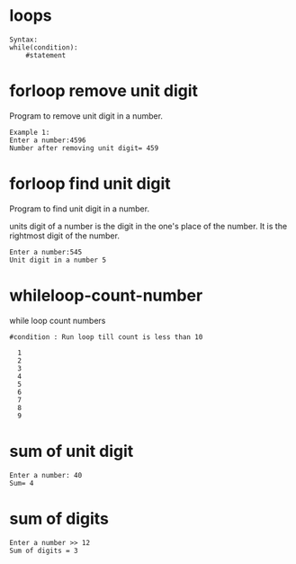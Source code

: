 # loops

    Syntax:
    while(condition):
        #statement

# forloop remove unit digit
Program to remove unit digit in a number.

    Example 1:
    Enter a number:4596 
    Number after removing unit digit= 459

# forloop find unit digit
Program to find unit digit in a number.

units digit of a number is the digit in the one's place of the number. It is the rightmost digit of the number.

    Enter a number:545
    Unit digit in a number 5
    

# whileloop-count-number
while loop count numbers

    #condition : Run loop till count is less than 10

      1
      2
      3
      4
      5
      6
      7
      8
      9

#  sum of unit digit
    Enter a number: 40
    Sum= 4
# sum of digits
    Enter a number >> 12
    Sum of digits = 3






